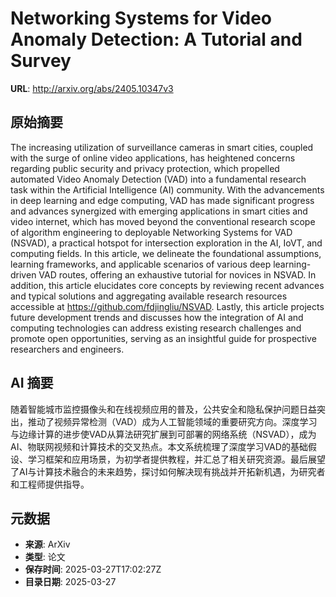 # Networking Systems for Video Anomaly Detection: A Tutorial and Survey

**URL**: http://arxiv.org/abs/2405.10347v3

## 原始摘要

The increasing utilization of surveillance cameras in smart cities, coupled
with the surge of online video applications, has heightened concerns regarding
public security and privacy protection, which propelled automated Video Anomaly
Detection (VAD) into a fundamental research task within the Artificial
Intelligence (AI) community. With the advancements in deep learning and edge
computing, VAD has made significant progress and advances synergized with
emerging applications in smart cities and video internet, which has moved
beyond the conventional research scope of algorithm engineering to deployable
Networking Systems for VAD (NSVAD), a practical hotspot for intersection
exploration in the AI, IoVT, and computing fields. In this article, we
delineate the foundational assumptions, learning frameworks, and applicable
scenarios of various deep learning-driven VAD routes, offering an exhaustive
tutorial for novices in NSVAD. In addition, this article elucidates core
concepts by reviewing recent advances and typical solutions and aggregating
available research resources accessible at https://github.com/fdjingliu/NSVAD.
Lastly, this article projects future development trends and discusses how the
integration of AI and computing technologies can address existing research
challenges and promote open opportunities, serving as an insightful guide for
prospective researchers and engineers.


## AI 摘要

随着智能城市监控摄像头和在线视频应用的普及，公共安全和隐私保护问题日益突出，推动了视频异常检测（VAD）成为人工智能领域的重要研究方向。深度学习与边缘计算的进步使VAD从算法研究扩展到可部署的网络系统（NSVAD），成为AI、物联网视频和计算技术的交叉热点。本文系统梳理了深度学习VAD的基础假设、学习框架和应用场景，为初学者提供教程，并汇总了相关研究资源。最后展望了AI与计算技术融合的未来趋势，探讨如何解决现有挑战并开拓新机遇，为研究者和工程师提供指导。

## 元数据

- **来源**: ArXiv
- **类型**: 论文
- **保存时间**: 2025-03-27T17:02:27Z
- **目录日期**: 2025-03-27
